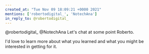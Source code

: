 ```yaml
---
created_at: "Tue Nov 09 18:09:21 +0000 2021"
mentions: ['robertodigital_', 'NotechAna']
in_reply_to: @robertodigital_
---
```


@robertodigital_ @NotechAna Let's chat at some point Roberto.

I'd love to learn more about what you learned and what you might be interested in getting for it.